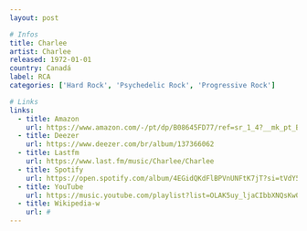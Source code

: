 ```yaml
---
layout: post

# Infos
title: Charlee
artist: Charlee
released: 1972-01-01
country: Canadá
label: RCA
categories: ['Hard Rock', 'Psychedelic Rock', 'Progressive Rock']

# Links
links:
  - title: Amazon
    url: https://www.amazon.com/-/pt/dp/B08645FD77/ref=sr_1_4?__mk_pt_BR=%C3%85M%C3%85%C5%BD%C3%95%C3%91&dchild=1&keywords=charlee&qid=1614825225&sr=8-4&tag=kvnol08-20
  - title: Deezer
    url: https://www.deezer.com/br/album/137366062
  - title: Lastfm
    url: https://www.last.fm/music/Charlee/Charlee
  - title: Spotify
    url: https://open.spotify.com/album/4EGidQKdFlBPVnUNFtK7jT?si=tVdY5HLRQeKWK8KwPKEUwQ
  - title: YouTube
    url: https://music.youtube.com/playlist?list=OLAK5uy_ljaCIbbXNQsKw0Kl0RztzoacZTheC7-pY
  - title: Wikipedia-w
    url: #
---
```

